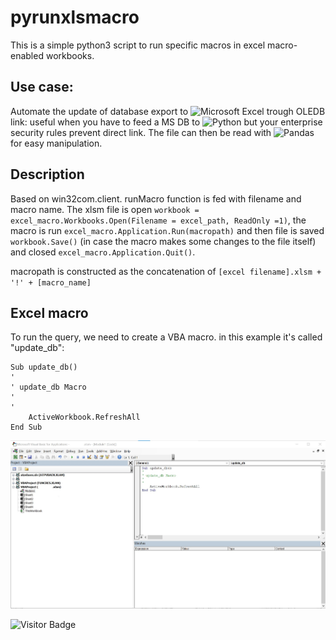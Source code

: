 # pyrunxlsmacro

This is a simple python3 script to run specific macros in excel macro-enabled workbooks.

## Use case:
Automate the update of database export to ![Microsoft Excel](https://img.shields.io/badge/Microsoft_Excel-217346?style=for-the-badge&logo=microsoft-excel&logoColor=white) trough OLEDB link: useful when you have to feed a MS DB to ![Python](https://img.shields.io/badge/python-3670A0?style=for-the-badge&logo=python&logoColor=ffdd54) but your enterprise security rules prevent direct link. The file can then be read with ![Pandas](https://img.shields.io/badge/pandas-%23150458.svg?style=for-the-badge&logo=pandas&logoColor=white) for easy manipulation.

## Description
Based on win32com.client.
runMacro function is fed with filename and macro name. 
The xlsm file is open ```workbook = excel_macro.Workbooks.Open(Filename = excel_path, ReadOnly =1)```, the macro is run ```excel_macro.Application.Run(macropath)``` and then file is saved ```workbook.Save()``` (in case the macro makes some changes to the file itself) and closed ```excel_macro.Application.Quit()```.

macropath is constructed as the concatenation of ```[excel filename].xlsm + '!' + [macro_name]```

## Excel macro
To run the query, we need to create a VBA macro. in this example it's called "update_db":

```
Sub update_db()
'
' update_db Macro
'
'
    ActiveWorkbook.RefreshAll
End Sub
```
![macro screenshot](Screenshot.jpg)


![Visitor Badge](https://visitor-badge.laobi.icu/badge?page_id=sterrando.sterrando)
